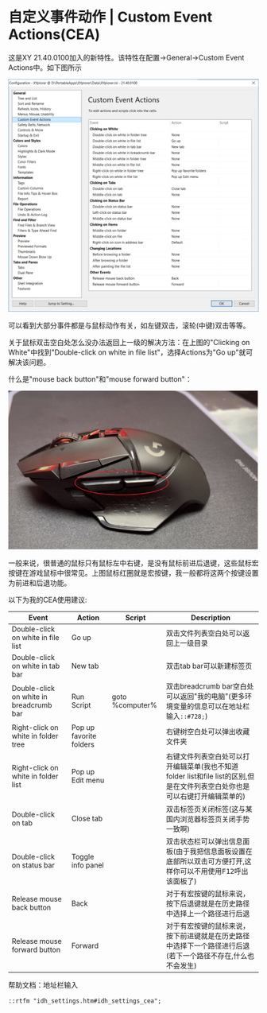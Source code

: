 # 自定义事件动作 | Custom Event Actions(CEA)

这是XY 21.40.0100加入的新特性。该特性在配置->General->Custom Event Actions中。如下图所示

![CustomEventActions-1](XYplorer-自定义事件动作(CEA)/CustomEventActions-1.png)

可以看到大部分事件都是与鼠标动作有关，如左键双击，滚轮(中键)双击等等。

关于鼠标双击空白处怎么没办法返回上一级的解决方法：在上图的"Clicking on White"中找到"Double-click on white in file list"，选择Actions为"Go up"就可解决该问题。

什么是"mouse back button"和"mouse forward button"：

![MouseBackAndForwardButton](XYplorer-自定义事件动作(CEA)/MouseBackAndForwardButton.png)

一般来说，很普通的鼠标只有鼠标左中右键，是没有鼠标前进后退键，这些鼠标宏按键在游戏鼠标中很常见。上图鼠标红圈就是宏按键，我一般都将这两个按键设置为前进和后退功能。

以下为我的CEA使用建议:

| Event                                   | Action                  | Script          | Description                                                  |
| --------------------------------------- | ----------------------- | --------------- | ------------------------------------------------------------ |
| Double-click on white in file list      | Go up                   |                 | 双击文件列表空白处可以返回上一级目录                         |
| Double-click on white in tab bar        | New tab                 |                 | 双击tab bar可以新建标签页                                    |
| Double-click on white in breadcrumb bar | Run Script              | goto %computer% | 双击breadcrumb bar空白处可以返回"我的电脑"(更多环境变量的信息可以在地址栏输入`::#728;`) |
| Right-click on white in folder tree     | Pop up favorite folders |                 | 右键树空白处可以弹出收藏文件夹                               |
| Right-click on white in folder list     | Pop up Edit menu        |                 | 右键文件列表空白处可以打开编辑菜单(我也不知道folder list和file list的区别,但是在文件列表空白处你也是可以右键打开编辑菜单的) |
| Double-click on tab                     | Close tab               |                 | 双击标签页关闭标签(这与某国内浏览器标签页关闭手势一致啊)     |
| Double-click on status bar              | Toggle info panel       |                 | 双击状态栏可以弹出信息面板(由于我把信息面板设置在底部所以双击可方便打开,这样你可以不用使用<kbd>F12</kbd>呼出该面板了) |
| Release mouse back button               | Back                    |                 | 对于有宏按键的鼠标来说，按下后退键就是在历史路径中选择上一个路径进行后退 |
| Release mouse forward button            | Forward                 |                 | 对于有宏按键的鼠标来说，按下前进键就是在历史路径中选择下一个路径进行后退(若下一个路径不存在,什么也不会发生) |

帮助文档：地址栏输入

```
::rtfm "idh_settings.htm#idh_settings_cea";
```



